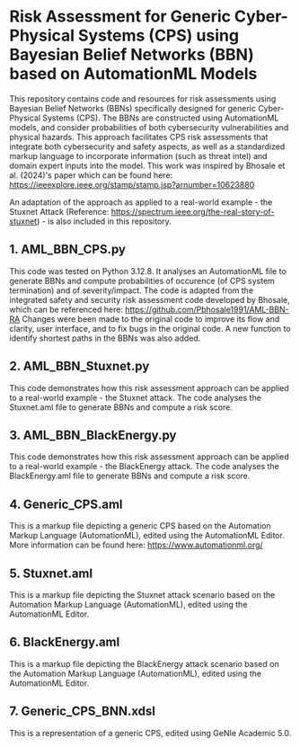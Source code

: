 # Risk Assessment for Generic Cyber-Physical Systems (CPS) using Bayesian Belief Networks (BBN) based on AutomationML Models

This repository contains code and resources for risk assessments using Bayesian Belief Networks (BBNs) specifically designed for generic Cyber-Physical Systems (CPS). The BBNs are constructed using AutomationML models, and consider probabilities of both cybersecurity vulnerabilities and physical hazards. This approach facilitates CPS risk assessments that integrate both cybersecurity and safety aspects, as well as a standardized markup language to incorporate information (such as threat intel) and domain expert inputs into the model. This work was inspired by Bhosale et al. (2024)'s paper which can be found here: https://ieeexplore.ieee.org/stamp/stamp.jsp?arnumber=10623880

An adaptation of the approach as applied to a real-world example - the Stuxnet Attack (Reference: https://spectrum.ieee.org/the-real-story-of-stuxnet) - is also included in this repository.


## 1. AML_BBN_CPS.py
This code was tested on Python 3.12.8. It analyses an AutomationML file to generate BBNs and compute probabilities of occurence (of CPS system termination) and of severity/impact. The code is adapted from the integrated safety and security risk assessment code developed by Bhosale, which can be referenced here: https://github.com/Pbhosale1991/AML-BBN-RA Changes were been made to the original code to improve its flow and clarity, user interface, and to fix bugs in the original code. A new function to identify shortest paths in the BBNs was also added.

## 2. AML_BBN_Stuxnet.py
This code demonstrates how this risk assessment approach can be applied to a real-world example - the Stuxnet attack. The code analyses the Stuxnet.aml file to generate BBNs and compute a risk score.

## 3. AML_BBN_BlackEnergy.py
This code demonstrates how this risk assessment approach can be applied to a real-world example - the BlackEnergy attack. The code analyses the BlackEnergy.aml file to generate BBNs and compute a risk score.

## 4. Generic_CPS.aml
This is a markup file depicting a generic CPS based on the Automation Markup Language (AutomationML), edited using the AutomationML Editor. More information can be found here: https://www.automationml.org/

## 5. Stuxnet.aml
This is a markup file depicting the Stuxnet attack scenario based on the Automation Markup Language (AutomationML), edited using the AutomationML Editor.

## 6. BlackEnergy.aml
This is a markup file depicting the BlackEnergy attack scenario based on the Automation Markup Language (AutomationML), edited using the AutomationML Editor.

## 7. Generic_CPS_BNN.xdsl
This is a representation of a generic CPS, edited using GeNIe Academic 5.0.
